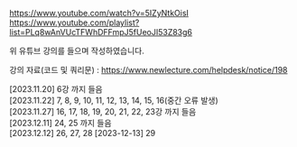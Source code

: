 https://www.youtube.com/watch?v=5IZyNtkOisI </br>
https://www.youtube.com/playlist?list=PLq8wAnVUcTFWhDFFmpJ5fUeoJI53Z83g6

위 유튜브 강의를 들으며 작성하였습니다.

강의 자료(코드 및 쿼리문) : https://www.newlecture.com/helpdesk/notice/198

[2023.11.20] 6강 까지 들음 </br>
[2023.11.22] 7, 8, 9, 10, 11, 12, 13, 14, 15, 16(중간 오류 발생) </br>
[2023.11.27] 16, 17, 18, 19, 20, 21, 22, 23강 까지 들음 </br>
[2023.12.11] 24, 25 까지 들음 </br>
[2023.12.12] 26, 27, 28
[2023-12-13] 29